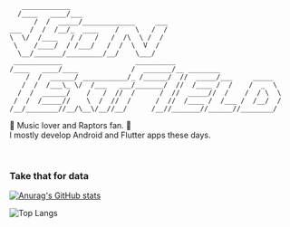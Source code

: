 ```
   ____________                                                    
  /____   ____/___                                                 
      /  /  _____/_____________     ___                            
___  /  /  /__/_  ____    /    \   /  /                            
\  \/  /____   / /   /   /  /\  \ /  /                             
 \    /____/  / /___/   /  /  \  V  /                              
  \__/_______/_________/__/    \___/                               
 ____________                  __________                          
/____   ____/____             /  _______/__ ________               
    /  /  ______/ ___________/_ /______/  //  _____/___     _____  
   /  /  /___\_ \/  /___   ___/_______/  //  /____ /  /    /  _  \ 
  /  /  ______/    /   /  //  /      /  //  _____//  /    /  / \  \
 /  /  /_____//    \  /  //  /      /  //  /____ /  /___ /  /__/  /
/__/________//__/\__\/__//__/      /__//_______//______//________/ 

```

🎵 Music lover and Raptors fan. 🏀\
I mostly develop Android and Flutter apps these days.

<br/>

### Take that for data
[![Anurag's GitHub stats](https://github-readme-stats.vercel.app/api?username=jsontextfield&show_icons=true&hide=contribs&hide_rank=true&theme=dark)](https://github.com/anuraghazra/github-readme-stats)

![Top Langs](https://github-readme-stats.vercel.app/api/top-langs/?username=jsontextfield&show_icons=true&theme=dark)

<!--
**JsonTextfield/JsonTextfield** is a ✨ _special_ ✨ repository because its `README.md` (this file) appears on your GitHub profile.

Here are some ideas to get you started:

- 🔭 I’m currently working on ...
- 🌱 I’m currently learning ...
- 👯 I’m looking to collaborate on ...
- 🤔 I’m looking for help with ...
- 💬 Ask me about ...
- 📫 How to reach me: ...
- 😄 Pronouns: ...
- ⚡ Fun fact: ...
-->
